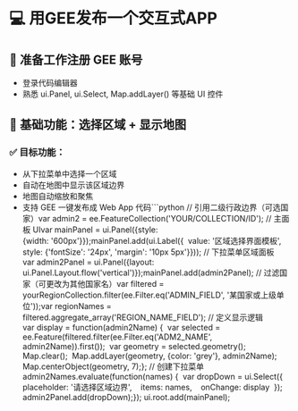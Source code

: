 # 💻 用GEE发布一个交互式APP
## 🧰 准备工作注册 GEE 账号
- 登录代码编辑器
- 熟悉 ui.Panel, ui.Select, Map.addLayer() 等基础 UI 控件
## 🧱 基础功能：选择区域 + 显示地图
### ✅ 目标功能：
- 从下拉菜单中选择一个区域
- 自动在地图中显示该区域边界
- 地图自动缩放和聚焦
- 支持 GEE 一键发布成 Web App
代码```python
// 引用二级行政边界（可选国家）var admin2 = ee.FeatureCollection('YOUR/COLLECTION/ID');
// 主面板 UIvar mainPanel = ui.Panel({style: {width: '600px'}});mainPanel.add(ui.Label({  value: '区域选择界面模板',  style: {'fontSize': '24px', 'margin': '10px 5px'}}));
// 下拉菜单区域面板var admin2Panel = ui.Panel({layout: ui.Panel.Layout.flow('vertical')});mainPanel.add(admin2Panel);
// 过滤国家（可更改为其他国家名）var filtered = yourRegionCollection.filter(ee.Filter.eq('ADMIN_FIELD', '某国家或上级单位'));var regionNames = filtered.aggregate_array('REGION_NAME_FIELD');
// 定义显示逻辑var display = function(admin2Name) {  var selected = ee.Feature(filtered.filter(ee.Filter.eq('ADM2_NAME', admin2Name)).first());  var geometry = selected.geometry();  Map.clear();  Map.addLayer(geometry, {color: 'grey'}, admin2Name);  Map.centerObject(geometry, 7);};
// 创建下拉菜单admin2Names.evaluate(function(names) {  var dropDown = ui.Select({    placeholder: '请选择区域边界',    items: names,    onChange: display  });  admin2Panel.add(dropDown);});
ui.root.add(mainPanel);
```
